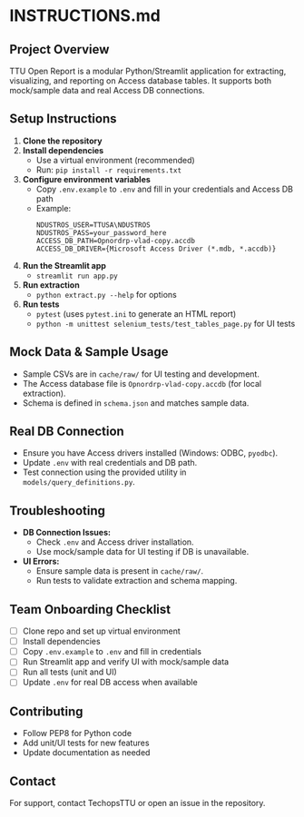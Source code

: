 # INSTRUCTIONS.md

## Project Overview
TTU Open Report is a modular Python/Streamlit application for extracting, visualizing, and reporting on Access database tables. It supports both mock/sample data and real Access DB connections.

## Setup Instructions
1. **Clone the repository**
2. **Install dependencies**
   - Use a virtual environment (recommended)
   - Run: `pip install -r requirements.txt`
3. **Configure environment variables**
   - Copy `.env.example` to `.env` and fill in your credentials and Access DB path
   - Example:
     ```
     NDUSTROS_USER=TTUSA\NDUSTROS
     NDUSTROS_PASS=your_password_here
     ACCESS_DB_PATH=Opnordrp-vlad-copy.accdb
     ACCESS_DB_DRIVER={Microsoft Access Driver (*.mdb, *.accdb)}
     ```
4. **Run the Streamlit app**
   - `streamlit run app.py`
5. **Run extraction**
   - `python extract.py --help` for options
6. **Run tests**
   - `pytest` (uses `pytest.ini` to generate an HTML report)
   - `python -m unittest selenium_tests/test_tables_page.py` for UI tests

## Mock Data & Sample Usage
- Sample CSVs are in `cache/raw/` for UI testing and development.
- The Access database file is `Opnordrp-vlad-copy.accdb` (for local extraction).
- Schema is defined in `schema.json` and matches sample data.

## Real DB Connection
- Ensure you have Access drivers installed (Windows: ODBC, `pyodbc`).
- Update `.env` with real credentials and DB path.
- Test connection using the provided utility in `models/query_definitions.py`.

## Troubleshooting
- **DB Connection Issues:**
  - Check `.env` and Access driver installation.
  - Use mock/sample data for UI testing if DB is unavailable.
- **UI Errors:**
  - Ensure sample data is present in `cache/raw/`.
  - Run tests to validate extraction and schema mapping.

## Team Onboarding Checklist
- [ ] Clone repo and set up virtual environment
- [ ] Install dependencies
- [ ] Copy `.env.example` to `.env` and fill in credentials
- [ ] Run Streamlit app and verify UI with mock/sample data
- [ ] Run all tests (unit and UI)
- [ ] Update `.env` for real DB access when available

## Contributing
- Follow PEP8 for Python code
- Add unit/UI tests for new features
- Update documentation as needed

## Contact
For support, contact TechopsTTU or open an issue in the repository.
